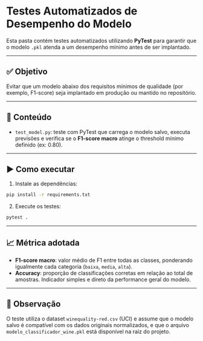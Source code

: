# Testes Automatizados de Desempenho do Modelo

Esta pasta contém testes automatizados utilizando **PyTest** para garantir que o modelo `.pkl` atenda a um desempenho mínimo antes de ser implantado.

---

## ✅ Objetivo

Evitar que um modelo abaixo dos requisitos mínimos de qualidade (por exemplo, F1-score) seja implantado em produção ou mantido no repositório.

---

## 📂 Conteúdo

- `test_model.py`: teste com PyTest que carrega o modelo salvo, executa previsões e verifica se o **F1-score macro** atinge o threshold mínimo definido (ex: 0.80).

---

## ▶️ Como executar

1. Instale as dependências:

```bash
pip install -r requirements.txt
```

2. Execute os testes:

```bash
pytest .
```

---

## 📈 Métrica adotada

- **F1-score macro**: valor médio de F1 entre todas as classes, ponderando igualmente cada categoria (`baixa`, `media`, `alta`).
- **Accuracy**: proporção de classificações corretas em relação ao total de amostras. Indicador simples e direto da performance geral do modelo.


---

## 📝 Observação

O teste utiliza o dataset `winequality-red.csv` (UCI) e assume que o modelo salvo é compatível com os dados originais normalizados, e que o arquivo `modelo_classificador_wine.pkl` está disponível na raiz do projeto.
